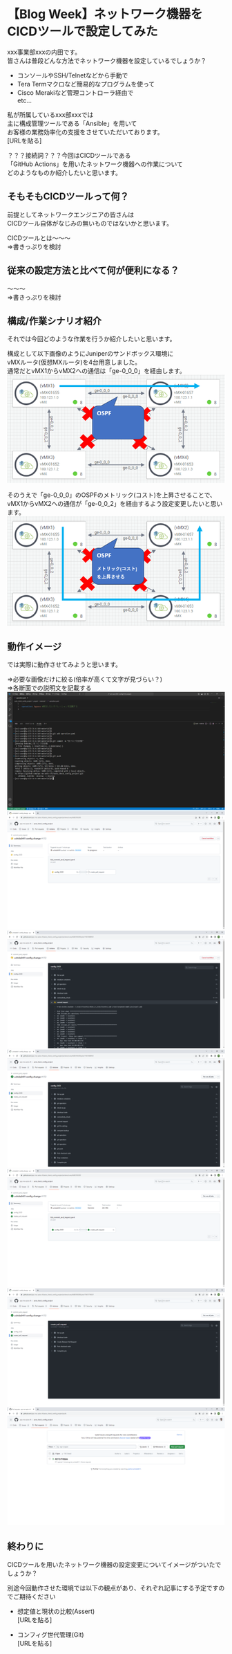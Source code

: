 # 【Blog Week】ネットワーク機器をCICDツールで設定してみた

xxx事業部xxxの内田です。  
皆さんは普段どんな方法でネットワーク機器を設定しているでしょうか？

* コンソールやSSH/Telnetなどから手動で
* Tera Termマクロなど簡易的なプログラムを使って
* Cisco Merakiなど管理コントローラ経由で  
etc...

私が所属しているxxx部xxxでは  
主に構成管理ツールである「Ansible」を用いて  
お客様の業務効率化の支援をさせていただいております。  
[URLを貼る]

？？？接続詞？？？今回はCICDツールである  
「GitHub Actions」を用いたネットワーク機器への作業について  
どのようなものか紹介したいと思います。

## そもそもCICDツールって何？
前提としてネットワークエンジニアの皆さんは  
CICDツール自体がなじみの無いものではないかと思います。

CICDツールとは～～～  
⇒書きっぷりを検討

## 従来の設定方法と比べて何が便利になる？

～～～  
⇒書きっぷりを検討

## 構成/作業シナリオ紹介
それでは今回どのような作業を行うか紹介したいと思います。  

構成として以下画像のようにJuniperのサンドボックス環境に  
vMXルータ(仮想MXルータ)を4台用意しました。  
通常だとvMX1からvMX2への通信は「ge-0_0_0」を経由します。  
![設定前](./image/bypass_before.png)

そのうえで「ge-0_0_0」のOSPFのメトリック(コスト)を上昇させることで、  
vMX1からvMX2への通信が「ge-0_0_2」を経由するよう設定変更したいと思います。  
![設定後](./image/bypass_after.png)

## 動作イメージ
では実際に動作させてみようと思います。

⇒必要な画像だけに絞る(倍率が高くて文字が見づらい？)  
⇒各断面での説明文を記載する  
![01](./image/01.png)
![02](./image/02.png)
![03](./image/03.png)
![04](./image/04.png)
![05](./image/05.png)
![06](./image/06.png)
![07](./image/07.png)

## 終わりに
CICDツールを用いたネットワーク機器の設定変更についてイメージがついたでしょうか？

別途今回動作させた環境では以下の観点があり、それぞれ記事にする予定ですのでご期待ください  
* 想定値と現状の比較(Assert)  
[URLを貼る]

* コンフィグ世代管理(Git)  
[URLを貼る]
